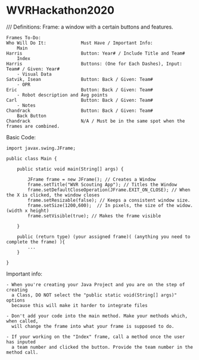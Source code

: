 # WVRHackathon2020
///
Definitions:
	  Frame: a window with a certain buttons and features.
    
    
	Frames To-Do:                                                               Who Will Do It:             Must Have / Important Info:
	    Main                                                                    Harris                      Button: Year# / Include Title and Team#
	    Index                                                                   Harris                      Buttons: (One for Each Dashes), Input: Team# / Given: Year#
	    - Visual Data                                                           Satvik, Isean               Button: Back / Given: Team#
	    - OPR                                                                   Eric                        Button: Back / Given: Team#
	    - Robot description and Avg points                                      Carl                        Button: Back / Given: Team#
	    - Notes                                                                 Chandrack                   Button: Back / Given: Team#
	    Back Button                                                             Chandrack                   N/A / Must be in the same spot when the frames are combined.


Basic Code:

	import javax.swing.JFrame;

	public class Main {
	
		public static void main(String[] args) {
		
			JFrame frame = new JFrame(); // Creates a Window
			frame.setTitle("WVR Scouting App"); // Titles the Window
			frame.setDefaultCloseOperation(JFrame.EXIT_ON_CLOSE); // When the X is clicked, the window closes
			frame.setResizable(false); // Keeps a consistent window size.
			frame.setSize(1200,600);  // In pixels, the size of the widow. (width x height)
			frame.setVisible(true); // Makes the frame visible
			
		}
		
		public (return type) (your assigned frame)( (anything you need to complete the frame) ){
			...
		}
		
	}

Important info:

	- When you're creating your Java Project and you are on the step of creating 
	  a Class, DO NOT select the "public static void(String[] args)" options 
	  because this will make it harder to integrate files
	  
	- Don't add your code into the main method. Make your methods which, when called, 
	  will change the frame into what your frame is supposed to do.
	  
	- If your working on the "Index" frame, call a method once the user has inputed 
	  a team number and clicked the button. Provide the team number in the method call.
